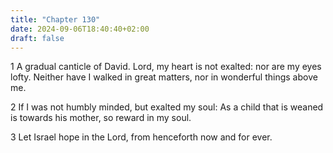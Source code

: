 ```yaml
---
title: "Chapter 130"
date: 2024-09-06T18:40:40+02:00
draft: false
---
```




1 A gradual canticle of David. Lord, my heart is not exalted: nor are my eyes lofty. Neither have I walked in great matters, nor in wonderful things above me.

2 If I was not humbly minded, but exalted my soul: As a child that is weaned is towards his mother, so reward in my soul.

3 Let Israel hope in the Lord, from henceforth now and for ever.

